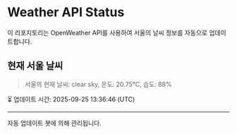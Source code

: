 
# Weather API Status

이 리포지토리는 OpenWeather API를 사용하여 서울의 날씨 정보를 자동으로 업데이트합니다.

## 현재 서울 날씨
> 서울의 현재 날씨: clear sky, 온도: 20.75°C, 습도: 88%

⏳ 업데이트 시간: 2025-09-25 13:36:46 (UTC)

---
자동 업데이트 봇에 의해 관리됩니다.

